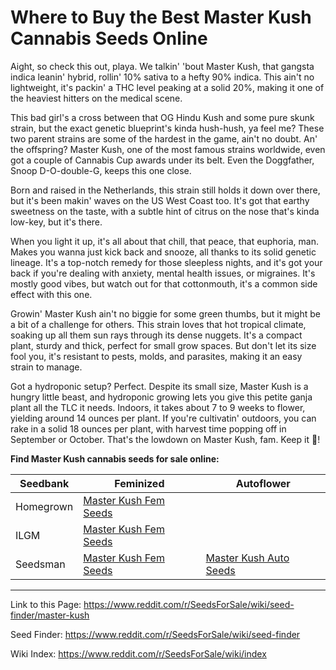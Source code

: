# Where to Buy the Best Master Kush Cannabis Seeds Online

Aight, so check this out, playa. We talkin' 'bout Master Kush, that gangsta indica leanin' hybrid, rollin' 10% sativa to a hefty 90% indica. This ain't no lightweight, it's packin' a THC level peaking at a solid 20%, making it one of the heaviest hitters on the medical scene.

This bad girl's a cross between that OG Hindu Kush and some pure skunk strain, but the exact genetic blueprint's kinda hush-hush, ya feel me? These two parent strains are some of the hardest in the game, ain't no doubt. An' the offspring? Master Kush, one of the most famous strains worldwide, even got a couple of Cannabis Cup awards under its belt. Even the Doggfather, Snoop D-O-double-G, keeps this one close.

Born and raised in the Netherlands, this strain still holds it down over there, but it's been makin' waves on the US West Coast too. It's got that earthy sweetness on the taste, with a subtle hint of citrus on the nose that's kinda low-key, but it's there.

When you light it up, it's all about that chill, that peace, that euphoria, man. Makes you wanna just kick back and snooze, all thanks to its solid genetic lineage. It's a top-notch remedy for those sleepless nights, and it's got your back if you're dealing with anxiety, mental health issues, or migraines. It's mostly good vibes, but watch out for that cottonmouth, it's a common side effect with this one.

Growin' Master Kush ain't no biggie for some green thumbs, but it might be a bit of a challenge for others. This strain loves that hot tropical climate, soaking up all them sun rays through its dense nuggets. It's a compact plant, sturdy and thick, perfect for small grow spaces. But don't let its size fool you, it's resistant to pests, molds, and parasites, making it an easy strain to manage.

Got a hydroponic setup? Perfect. Despite its small size, Master Kush is a hungry little beast, and hydroponic growing lets you give this petite ganja plant all the TLC it needs. Indoors, it takes about 7 to 9 weeks to flower, yielding around 14 ounces per plant. If you're cultivatin' outdoors, you can rake in a solid 18 ounces per plant, with harvest time popping off in September or October. That's the lowdown on Master Kush, fam. Keep it 💯!

**Find Master Kush cannabis seeds for sale online:**

| Seedbank  | Feminized | Autoflower |
|-----------|-----------|------------|
| Homegrown | [Master Kush Fem Seeds](https://homegrowncannabisco.com/products/master-kush-feminized-marijuana-seeds?a_aid=sale) |  |
| ILGM      | [Master Kush Fem Seeds](https://ilgm.com/products/master-kush-feminized-seeds?aff=2191) |  |
| Seedsman  | [Master Kush Fem Seeds](https://www.seedsman.com/master-kush-feminised-seeds-dutch-passion?a_aid=56f632ea3916c) | [Master Kush Auto Seeds](https://www.seedsman.com/auto-master-kush-feminised-seeds?a_aid=56f632ea3916c) |

___

Link to this Page: https://www.reddit.com/r/SeedsForSale/wiki/seed-finder/master-kush

Seed Finder: https://www.reddit.com/r/SeedsForSale/wiki/seed-finder

Wiki Index: https://www.reddit.com/r/SeedsForSale/wiki/index
